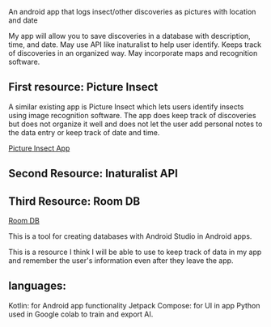 ---
---
An android app that logs insect/other discoveries as pictures with location and date

My app will allow you to save discoveries in a database with description, time, and date. May use API like inaturalist to help user identify. Keeps track of discoveries in an organized way. May incorporate maps and recognition software.

## First resource: Picture Insect

A similar existing app is Picture Insect which lets users identify insects using image recognition software. The app does keep track of discoveries but does not organize it well and does not let the user add personal notes to the data entry or keep track of date and time.

[Picture Insect App](https://pictureinsect.com/)

## Second Resource: Inaturalist API


## Third Resource: Room DB

[Room DB](https://developer.android.com/training/data-storage/room)

This is a tool for creating databases with Android Studio in Android apps.

This is a resource I think I will be able to use to keep track of data in my app and remember the user's information even after they leave the app.

## languages:
Kotlin: for Android app functionality
Jetpack Compose: for UI in app
Python used in Google colab to train and export AI. 

